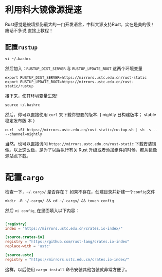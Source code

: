 # 利用科大镜像源提速

Rust感觉是被墙损伤最大的一门开发语言，中科大源支持Rust，实在是美的很！ 废话不多说,直接上教程！

## 配置`rustup`

``` shell
vi ~/.bashrc
```

然后加入：`RUSTUP_DIST_SERVER` 与 `RUSTUP_UPDATE_ROOT` 这两个环境变量

``` shell
export RUSTUP_DIST_SERVER=https://mirrors.ustc.edu.cn/rust-static
export RUSTUP_UPDATE_ROOT=https://mirrors.ustc.edu.cn/rust-static/rustup
```

接下来，使其环境变量生效!

``` shell
source ~/.bashrc
```

然后，你可以直接使用 `curl` 来下载你想要的版本. { nightly 日构建版本； stable 稳定发布版 本 }

``` shell
curl -sSf https://mirrors.ustc.edu.cn/rust-static/rustup.sh | sh -s -- --channel=nightly
```

当然，也可以直接访问 `https://mirrors.ustc.edu.cn/rust-static` 下载安装镜像。以上这么做，是为了以后执行有关 Rust 升级或者添加组件的时候，都从镜像源站点下载。

# 配置`cargo`

检查一下，`~/.cargo/` 是否存在？ 如果不存在，创建目录并新建一个`config`文件

``` shell
mkdir -R ~/.cargo/ && cd ~/.cargo/ && touch config
```

然后 `vi config`, 在里面填入以下内容：

``` toml

[registry]
index = "https://mirrors.ustc.edu.cn/crates.io-index/"

[source.crates-io]
registry = "https://github.com/rust-lang/crates.io-index"
replace-with = 'ustc'

[source.ustc]
registry = "https://mirrors.ustc.edu.cn/crates.io-index/"

```

这样，以后使用 `cargo install` 命令安装其他包装就非常方便了。